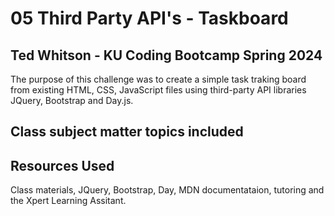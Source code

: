 # 05 Third Party API's - Taskboard

## Ted Whitson - KU Coding Bootcamp Spring 2024

The purpose of this challenge was to create a simple task traking board from existing HTML, CSS, JavaScript files using third-party API libraries JQuery, Bootstrap and Day.js. 

## Class subject matter topics included


## Resources Used

Class materials, JQuery, Bootstrap, Day, MDN documentataion, tutoring and the Xpert Learning Assitant.